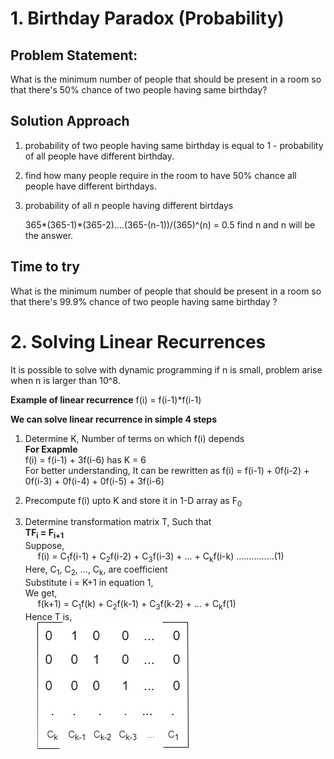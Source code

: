 # 1. Birthday Paradox (Probability)
## Problem Statement:
   What is the minimum number of people that should be present in a room so that there's 50% chance of two people having same birthday?

## Solution Approach
   1. probability of two people having same birthday is equal to 1 - probability of all people have different birthday.

   2. find how many people require in the room to have 50% chance all people have different birthdays.

   3. probability of all n people having different birtdays

       365*(365-1)*(365-2)....(365-(n-1))/(365)^(n) = 0.5
       find n and n will be the answer.


## Time to try
   What is the minimum number of people that should be present in a room so that there's 99.9% chance of two people having same birthday ?


# 2. Solving Linear Recurrences
   It is possible to solve with dynamic programming if n is small, problem arise when n is larger than 10^8.
   
   **Example of linear recurrence** f(i) = f(i-1)*f(i-1)

   **We can solve linear recurrence in simple 4 steps**
   1. Determine K, Number of terms on which f(i) depends <br> **For Exapmle**<br> f(i) = f(i-1) + 3f(i-6) has K = 6<br>
   For better understanding, It can be rewritten as f(i) = f(i-1) + 0f(i-2) + 0f(i-3) + 0f(i-4) + 0f(i-5) + 3f(i-6)

   2. Precompute f(i) upto K and store it in 1-D array as F<sub>0</sub>

   3. Determine transformation matrix T, Such that<br>
       **TF<sub>i</sub> = F<sub>i+1</sub>**
       <br>Suppose,<br>
       &nbsp;&nbsp;&nbsp;&nbsp; f(i) = C<sub>1</sub>f(i-1) + C<sub>2</sub>f(i-2) + C<sub>3</sub>f(i-3) + ... + C<sub>k</sub>f(i-k) ...............(1)  <br>
       Here, C<sub>1</sub>, C<sub>2</sub>, ..., C<sub>k</sub>, are coefficient <br>
       Substitute i = K+1 in equation 1, <br> 
       We get, <br>
       &nbsp;&nbsp;&nbsp;&nbsp; f(k+1) =  C<sub>1</sub>f(k) + C<sub>2</sub>f(k-1) + C<sub>3</sub>f(k-2) + ... + C<sub>k</sub>f(1)
       <br> Hence T is,<br>
        &nbsp;&nbsp;&nbsp;&nbsp; ![alt text](https://github.com/rohitmahor/competitive-programming/blob/master/images/t.png)